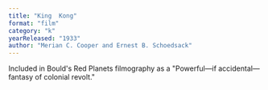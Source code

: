 ```yaml
---
title: "King  Kong"
format: "film"
category: "k"
yearReleased: "1933"
author: "Merian C. Cooper and Ernest B. Schoedsack"
---
```

Included in Bould's  Red Planets filmography as a "Powerful—if accidental—fantasy of colonial  revolt."
 